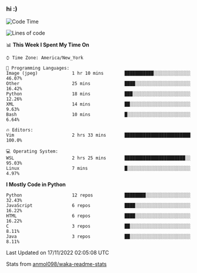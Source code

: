 ### hi :)

<!--START_SECTION:waka-->
![Code Time](http://img.shields.io/badge/Code%20Time-947%20hrs%2051%20mins-blue)

![Lines of code](https://img.shields.io/badge/From%20Hello%20World%20I%27ve%20Written-600%20Thousand%20lines%20of%20code-blue)

📊 **This Week I Spent My Time On** 

```text
⌚︎ Time Zone: America/New_York

💬 Programming Languages: 
Image (jpeg)             1 hr 10 mins        ███████████░░░░░░░░░░░░░░   46.07% 
Other                    25 mins             ████░░░░░░░░░░░░░░░░░░░░░   16.42% 
Python                   18 mins             ███░░░░░░░░░░░░░░░░░░░░░░   12.26% 
XML                      14 mins             ██░░░░░░░░░░░░░░░░░░░░░░░   9.63% 
Bash                     10 mins             █░░░░░░░░░░░░░░░░░░░░░░░░   6.64%

🔥 Editors: 
Vim                      2 hrs 33 mins       █████████████████████████   100.0%

💻 Operating System: 
WSL                      2 hrs 25 mins       ███████████████████████░░   95.03% 
Linux                    7 mins              █░░░░░░░░░░░░░░░░░░░░░░░░   4.97%

```

**I Mostly Code in Python** 

```text
Python                   12 repos            ████████░░░░░░░░░░░░░░░░░   32.43% 
JavaScript               6 repos             ████░░░░░░░░░░░░░░░░░░░░░   16.22% 
HTML                     6 repos             ████░░░░░░░░░░░░░░░░░░░░░   16.22% 
C                        3 repos             ██░░░░░░░░░░░░░░░░░░░░░░░   8.11% 
Java                     3 repos             ██░░░░░░░░░░░░░░░░░░░░░░░   8.11%

```



 Last Updated on 17/11/2022 02:05:08 UTC
<!--END_SECTION:waka-->

Stats from [anmol098/waka-readme-stats](https://github.com/anmol098/waka-readme-stats)